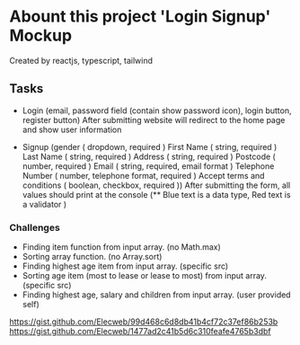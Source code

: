 # Abount this project 'Login Signup' Mockup

Created by reactjs, typescript, tailwind

## Tasks

- Login (email, password field (contain show password icon), login button, register button)
After submitting website will redirect to the home page and show user information

- Signup (gender ( dropdown, required ) First Name ( string, required ) Last Name ( string, required )
Address ( string, required )
Postcode ( number, required )
Email ( string, required, email format )
Telephone Number ( number, telephone format, required )
Accept terms and conditions ( boolean, checkbox, required ))
After submitting the form, all values should print at the console (** Blue text is a data type, Red text is a validator )

### Challenges

- Finding item function from input array. (no Math.max)
- Sorting array function. (no Array.sort)
- Finding highest age item from input array. (specific src)
- Sorting age item (most to lease or lease to most) from input array. (specific src)
- Finding highest age, salary and children from input array. (user provided self) 


https://gist.github.com/Elecweb/99d468c6d8db41b4cf72c37ef86b253b
https://gist.github.com/Elecweb/1477ad2c41b5d6c310feafe4765b3dbf
